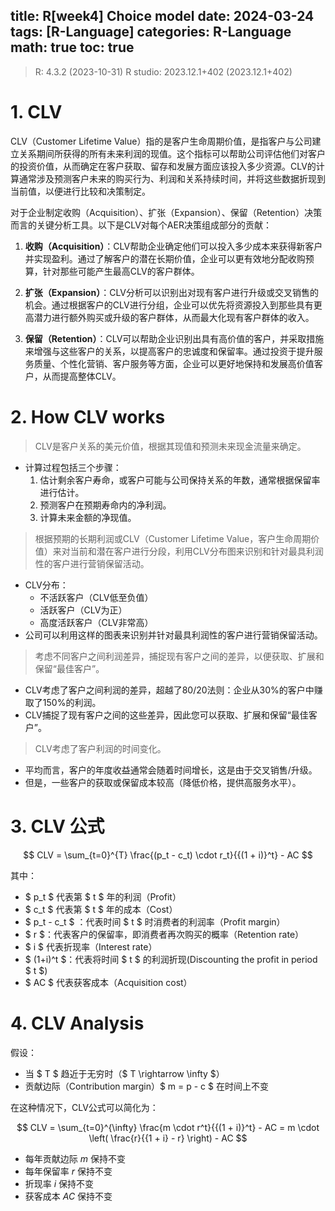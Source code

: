 title: R[week4] Choice model
date: 2024-03-24
tags: [R-Language]
categories: R-Language
math: true
toc: true
---

> R: 4.3.2 (2023-10-31)
> R studio: 2023.12.1+402 (2023.12.1+402)

# 1. CLV

CLV（Customer Lifetime Value）指的是客户生命周期价值，是指客户与公司建立关系期间所获得的所有未来利润的现值。这个指标可以帮助公司评估他们对客户的投资价值，从而确定在客户获取、留存和发展方面应该投入多少资源。CLV的计算通常涉及预测客户未来的购买行为、利润和关系持续时间，并将这些数据折现到当前值，以便进行比较和决策制定。  

对于企业制定收购（Acquisition）、扩张（Expansion）、保留（Retention）决策而言的关键分析工具。以下是CLV对每个AER决策组成部分的贡献：  

1. **收购（Acquisition）**：CLV帮助企业确定他们可以投入多少成本来获得新客户并实现盈利。通过了解客户的潜在长期价值，企业可以更有效地分配收购预算，针对那些可能产生最高CLV的客户群体。  

2. **扩张（Expansion）**：CLV分析可以识别出对现有客户进行升级或交叉销售的机会。通过根据客户的CLV进行分组，企业可以优先将资源投入到那些具有更高潜力进行额外购买或升级的客户群体，从而最大化现有客户群体的收入。  

3. **保留（Retention）**：CLV可以帮助企业识别出具有高价值的客户，并采取措施来增强与这些客户的关系，以提高客户的忠诚度和保留率。通过投资于提升服务质量、个性化营销、客户服务等方面，企业可以更好地保持和发展高价值客户，从而提高整体CLV。  

# 2. How CLV works

> CLV是客户关系的美元价值，根据其现值和预测未来现金流量来确定。
- 计算过程包括三个步骤：
  1. 估计剩余客户寿命，或客户可能与公司保持关系的年数，通常根据保留率进行估计。
  2. 预测客户在预期寿命内的净利润。
  3. 计算未来金额的净现值。

> 根据预期的长期利润或CLV（Customer Lifetime Value，客户生命周期价值）来对当前和潜在客户进行分段，利用CLV分布图来识别和针对最具利润性的客户进行营销保留活动。

- CLV分布：
  - 不活跃客户（CLV低至负值）
  - 活跃客户（CLV为正）
  - 高度活跃客户（CLV非常高）
- 公司可以利用这样的图表来识别并针对最具利润性的客户进行营销保留活动。

> 考虑不同客户之间利润差异，捕捉现有客户之间的差异，以便获取、扩展和保留“最佳客户”。
- CLV考虑了客户之间利润的差异，超越了80/20法则：企业从30%的客户中赚取了150%的利润。
- CLV捕捉了现有客户之间的这些差异，因此您可以获取、扩展和保留“最佳客户”。

> CLV考虑了客户利润的时间变化。
- 平均而言，客户的年度收益通常会随着时间增长，这是由于交叉销售/升级。
- 但是，一些客户的获取或保留成本较高（降低价格，提供高服务水平）。

# 3. CLV 公式

$$
CLV = \sum_{t=0}^{T} \frac{(p_t - c_t) \cdot r_t}{{(1 + i)}^t} - AC 
$$

其中：
- $ p_t $ 代表第 $ t $ 年的利润（Profit）
- $ c_t $ 代表第 $ t $ 年的成本（Cost）
- $ p_t - c_t $ ：代表时间 $ t $ 时消费者的利润率（Profit margin）
- $ r $：代表客户的保留率，即消费者再次购买的概率（Retention rate）
- $ i $ 代表折现率（Interest rate）
- $ (1+i)^t $：代表将时间 $ t $ 的利润折现(Discounting the profit in period $ t $)
- $ AC $ 代表获客成本（Acquisition cost）

# 4. CLV Analysis

假设：
- 当 $ T $ 趋近于无穷时（$ T \rightarrow \infty $）
- 贡献边际（Contribution margin）$ m = p - c $ 在时间上不变

在这种情况下，CLV公式可以简化为：

$$
CLV = \sum_{t=0}^{\infty} \frac{m \cdot r^t}{{(1 + i)}^t} - AC = m \cdot \left( \frac{r}{{1 + i} - r} \right) - AC
$$

- 每年贡献边际 $m$ 保持不变
- 每年保留率 $r$ 保持不变
- 折现率 $i$ 保持不变
- 获客成本 $AC$ 保持不变


